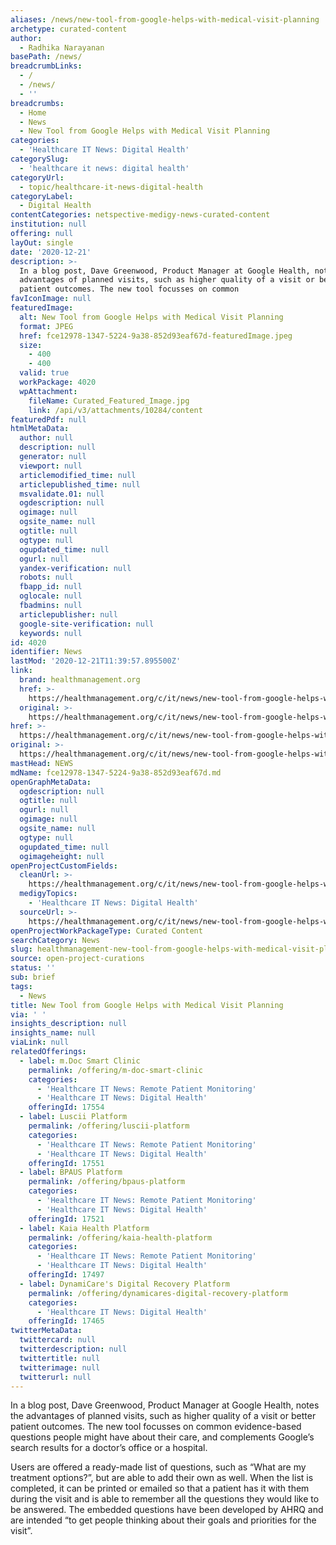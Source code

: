 ```yaml
---
aliases: /news/new-tool-from-google-helps-with-medical-visit-planning
archetype: curated-content
author:
  - Radhika Narayanan
basePath: /news/
breadcrumbLinks:
  - /
  - /news/
  - ''
breadcrumbs:
  - Home
  - News
  - New Tool from Google Helps with Medical Visit Planning
categories:
  - 'Healthcare IT News: Digital Health'
categorySlug:
  - 'healthcare it news: digital health'
categoryUrl:
  - topic/healthcare-it-news-digital-health
categoryLabel:
  - Digital Health
contentCategories: netspective-medigy-news-curated-content
institution: null
offering: null
layOut: single
date: '2020-12-21'
description: >-
  In a blog post, Dave Greenwood, Product Manager at Google Health, notes the
  advantages of planned visits, such as higher quality of a visit or better
  patient outcomes. The new tool focusses on common 
favIconImage: null
featuredImage:
  alt: New Tool from Google Helps with Medical Visit Planning
  format: JPEG
  href: fce12978-1347-5224-9a38-852d93eaf67d-featuredImage.jpeg
  size:
    - 400
    - 400
  valid: true
  workPackage: 4020
  wpAttachment:
    fileName: Curated_Featured_Image.jpg
    link: /api/v3/attachments/10284/content
featuredPdf: null
htmlMetaData:
  author: null
  description: null
  generator: null
  viewport: null
  articlemodified_time: null
  articlepublished_time: null
  msvalidate.01: null
  ogdescription: null
  ogimage: null
  ogsite_name: null
  ogtitle: null
  ogtype: null
  ogupdated_time: null
  ogurl: null
  yandex-verification: null
  robots: null
  fbapp_id: null
  oglocale: null
  fbadmins: null
  articlepublisher: null
  google-site-verification: null
  keywords: null
id: 4020
identifier: News
lastMod: '2020-12-21T11:39:57.895500Z'
link:
  brand: healthmanagement.org
  href: >-
    https://healthmanagement.org/c/it/news/new-tool-from-google-helps-with-medical-visit-planning
  original: >-
    https://healthmanagement.org/c/it/news/new-tool-from-google-helps-with-medical-visit-planning
href: >-
  https://healthmanagement.org/c/it/news/new-tool-from-google-helps-with-medical-visit-planning
original: >-
  https://healthmanagement.org/c/it/news/new-tool-from-google-helps-with-medical-visit-planning
mastHead: NEWS
mdName: fce12978-1347-5224-9a38-852d93eaf67d.md
openGraphMetaData:
  ogdescription: null
  ogtitle: null
  ogurl: null
  ogimage: null
  ogsite_name: null
  ogtype: null
  ogupdated_time: null
  ogimageheight: null
openProjectCustomFields:
  cleanUrl: >-
    https://healthmanagement.org/c/it/news/new-tool-from-google-helps-with-medical-visit-planning
  medigyTopics:
    - 'Healthcare IT News: Digital Health'
  sourceUrl: >-
    https://healthmanagement.org/c/it/news/new-tool-from-google-helps-with-medical-visit-planning
openProjectWorkPackageType: Curated Content
searchCategory: News
slug: healthmanagement-new-tool-from-google-helps-with-medical-visit-planning
source: open-project-curations
status: ''
sub: brief
tags:
  - News
title: New Tool from Google Helps with Medical Visit Planning
via: ' '
insights_description: null
insights_name: null
viaLink: null
relatedOfferings:
  - label: m.Doc Smart Clinic
    permalink: /offering/m-doc-smart-clinic
    categories:
      - 'Healthcare IT News: Remote Patient Monitoring'
      - 'Healthcare IT News: Digital Health'
    offeringId: 17554
  - label: Luscii Platform
    permalink: /offering/luscii-platform
    categories:
      - 'Healthcare IT News: Remote Patient Monitoring'
      - 'Healthcare IT News: Digital Health'
    offeringId: 17551
  - label: BPAUS Platform
    permalink: /offering/bpaus-platform
    categories:
      - 'Healthcare IT News: Remote Patient Monitoring'
      - 'Healthcare IT News: Digital Health'
    offeringId: 17521
  - label: Kaia Health Platform
    permalink: /offering/kaia-health-platform
    categories:
      - 'Healthcare IT News: Remote Patient Monitoring'
      - 'Healthcare IT News: Digital Health'
    offeringId: 17497
  - label: DynamiCare's Digital Recovery Platform
    permalink: /offering/dynamicares-digital-recovery-platform
    categories:
      - 'Healthcare IT News: Digital Health'
    offeringId: 17465
twitterMetaData:
  twittercard: null
  twitterdescription: null
  twittertitle: null
  twitterimage: null
  twitterurl: null
---
```

<p>In a blog post, Dave Greenwood, Product Manager at Google Health, notes the advantages of planned visits, such as higher quality of a visit or better patient outcomes. The new tool focusses on common evidence-based questions people might have about their care, and complements Google’s search results for a doctor’s office or a hospital.</p><p>Users are offered a ready-made list of questions, such as “What are my treatment options?”, but are able to add their own as well. When the list is completed, it can be printed or emailed so that a patient has it with them during the visit and is able to remember all the questions they would like to be answered. The embedded questions have been developed by AHRQ and are intended “to get people thinking about their goals and priorities for the visit”.<br>&nbsp;</p>